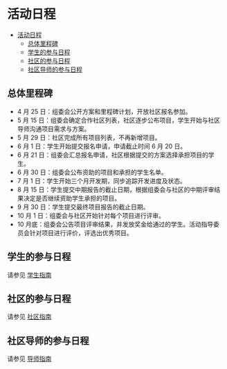 # 活动日程

<!-- TOC -->

- [活动日程](#活动日程)
    - [总体里程碑](#总体里程碑)
    - [学生的参与日程](#学生的参与日程)
    - [社区的参与日程](#社区的参与日程)
    - [社区导师的参与日程](#社区导师的参与日程)

<!-- /TOC -->

## 总体里程碑

- 4 月 25 日：组委会公开方案和里程碑计划，开放社区报名参加。
- 5 月 15 日：组委会确定合作社区列表，社区逐步公布项目，学生开始与社区导师沟通项目需求与方案。
- 5 月 29 日：社区完成所有项目列表，不再新增项目。
- 6 月 1 日：学生开始提交报名申请，申请截止时间 6 月 20 日。
- 6 月 21 日：组委会汇总报名申请，社区根据提交的方案选择承担项目的学生。
- 6 月 30 日：组委会公布资助的项目和承担的学生名单。
- 7 月 1 日：学生开始三个月开发期，同步追踪开发进度及状态。
- 8 月 15 日：学生提交中期报告的截止日期，根据组委会与社区的中期评审结果决定是否继续资助学生承担的项目。
- 9 月 30 日：学生提交最终项目报告的截止日期。
- 10 月 1 日：组委会与社区开始针对每个项目进行评审。
- 10 月底：组委会公告项目评审结果，并发放奖金给通过的学生。活动指导委员会针对项目进行评价，评选出优秀项目。

## 学生的参与日程

请参见 [学生指南](student.md)

## 社区的参与日程

请参见 [社区指南](community.md)

## 社区导师的参与日程

请参见 [导师指南](mentor.md)
